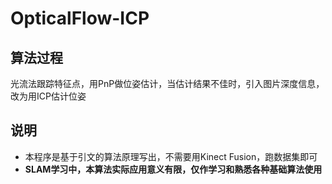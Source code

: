 # OpticalFlow-ICP
## 算法过程
光流法跟踪特征点，用PnP做位姿估计，当估计结果不佳时，引入图片深度信息，改为用ICP估计位姿
## 说明
- 本程序是基于引文的算法原理写出，不需要用Kinect Fusion，跑数据集即可
- **SLAM学习中，本算法实际应用意义有限，仅作学习和熟悉各种基础算法使用**
